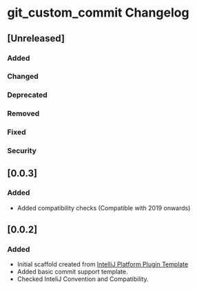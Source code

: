 <!-- Keep a Changelog guide -> https://keepachangelog.com -->

# git_custom_commit Changelog

## [Unreleased]
### Added

### Changed

### Deprecated

### Removed

### Fixed

### Security
## [0.0.3]
### Added
- Added compatibility checks (Compatible with 2019 onwards)

## [0.0.2]
### Added
- Initial scaffold created from [IntelliJ Platform Plugin Template](https://github.com/JetBrains/intellij-platform-plugin-template)
- Added basic commit support template.
- Checked InteliJ Convention and Compatibility.